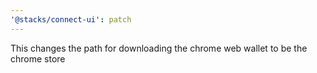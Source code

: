 ```yaml
---
'@stacks/connect-ui': patch
---
```


This changes the path for downloading the chrome web wallet to be the chrome store
